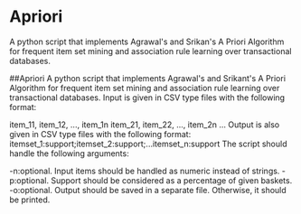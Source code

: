 # Apriori
A python script that implements Agrawal's and Srikan's A Priori Algorithm for frequent item set mining and association rule learning over transactional databases.

##Apriori A python script that implements Agrawal's and Srikant's A Priori Algorithm for frequent item set mining and association rule learning over transactional databases. Input is given in CSV type files with the following format:

item_11, item_12, ..., item_1n
item_21, item_22, ..., item_2n
...
Output is also given in CSV type files with the following format: itemset_1:support;itemset_2:support;...itemset_n:support The script should handle the following arguments:

-n:optional. Input items should be handled as numeric instead of strings.
-p:optional. Support should be considered as a percentage of given baskets.
-o:optional. Output should be saved in a separate file. Otherwise, it should be printed.
